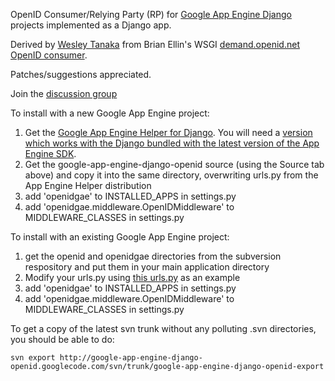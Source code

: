 OpenID Consumer/Relying Party (RP) for [Google App Engine Django](http://code.google.com/p/google-app-engine-django/) projects implemented as a Django app. 

Derived by [Wesley Tanaka](http://wtanaka.com/) from Brian Ellin's WSGI
[demand.openid.net OpenID consumer](http://code.google.com/p/demand/).

Patches/suggestions appreciated.

Join the [discussion group](http://groups.google.com/group/google-app-engine-django-openid)

To install with a new Google App Engine project:

  1. Get the [Google App Engine Helper for Django](http://code.google.com/p/google-app-engine-django/). You will need a [version which works with the Django bundled with the latest version of the App Engine SDK](http://github.com/wtanaka/google-app-engine-helper-for-django/tree/django096_compatible). 
  2. Get the google-app-engine-django-openid source (using the Source tab above) and copy it into the same directory, overwriting urls.py from the App Engine Helper distribution 
  3. add 'openidgae' to INSTALLED_APPS in settings.py 
  4. add 'openidgae.middleware.OpenIDMiddleware' to MIDDLEWARE_CLASSES in settings.py 

To install with an existing Google App Engine project:

  1. get the openid and openidgae directories from the subversion respository and put them in your main application directory 
  2. Modify your urls.py using [this urls.py](http://code.google.com/p/google-app-engine-django-openid/source/browse/trunk/src/urls.py) as an example 
  3. add 'openidgae' to INSTALLED_APPS in settings.py 
  4. add 'openidgae.middleware.OpenIDMiddleware' to MIDDLEWARE_CLASSES in settings.py 

To get a copy of the latest svn trunk without any polluting .svn directories, you should be able to do:

`svn export http://google-app-engine-django-openid.googlecode.com/svn/trunk/google-app-engine-django-openid-export`

